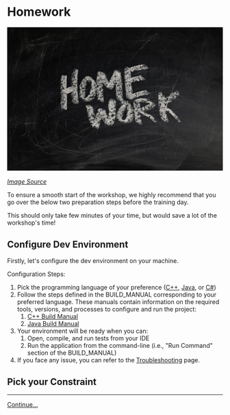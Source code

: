 # Homework

![Pictures of sparrows](images/homework.jpg)

*[Image Source](https://pixabay.com/illustrations/board-school-homework-slate-928381/)*

To ensure a smooth start of the workshop, we highly recommend that you go over 
the below two preparation steps before the training day.

This should only take few minutes of your time, but would save a lot of the 
workshop's time!  

## Configure Dev Environment 

Firstly, let's configure the dev environment on your machine.

Configuration Steps: 
1. Pick the programming language of your preference ([C++](../cpp), [Java](../java), or [C#](../csharp))
1. Follow the steps defined in the BUILD_MANUAL corresponding to your preferred
   language. These manuals contain information on the required tools, versions, 
   and processes to configure and run the project:
    1. [C++ Build Manual](../cpp/BUILD_MANUAL.md)
    1. [Java Build Manual](../java/BUILD_MANUAL.md)
1. Your environment will be ready when you can: 
    1. Open, compile, and run tests from your IDE
    1. Run the application from the command-line (i.e., "Run Command" section of the BUILD_MANUAL)
1. If you face any issue, you can refer to the [Troubleshooting](./Troubleshooting.md) page. 

## Pick your Constraint 

----
[Continue...](./2_Easy_Fix_Difficult_Test.md)